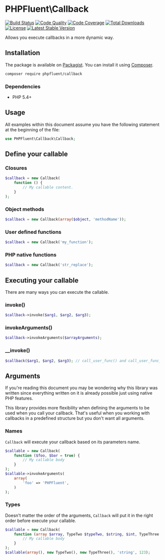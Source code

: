 # PHPFluent\Callback
[![Build Status](https://scrutinizer-ci.com/g/PHPFluent/Callback/badges/build.png?b=master)](http://travis-ci.org/PHPFluent/Callback "Build Status")
[![Code Quality](https://scrutinizer-ci.com/g/PHPFluent/Callback/badges/quality-score.png?b=master)](https://scrutinizer-ci.com/g/PHPFluent/Callback/?branch=master "Code Quality")
[![Code Coverage](https://scrutinizer-ci.com/g/PHPFluent/Callback/badges/coverage.png?b=master)](https://scrutinizer-ci.com/g/PHPFluent/Callback/?branch=master "Code Coverage")
[![Total Downloads](https://poser.pugx.org/phpfluent/callback/downloads.png)](https://packagist.org/packages/phpfluent/callback "Total Downloads")
[![License](https://poser.pugx.org/phpfluent/callback/license.png)](https://packagist.org/packages/phpfluent/callback "License")
[![Latest Stable Version](https://poser.pugx.org/phpfluent/callback/v/stable.png)](https://packagist.org/packages/phpfluent/callback "Latest Stable Version")

Allows you execute callbacks in a more dynamic way.

## Installation

The package is available on [Packagist](https://packagist.org/packages/phpfluent/callback). You can install it using
[Composer](http://getcomposer.org).

```bash
composer require phpfluent/callback
```

### Dependencies

- PHP 5.4+

## Usage

All examples within this document assume you have the following statement at the beginning of the file:

```php
use PHPFluent\Callback\Callback;
```

## Define your callable

### Closures

```php
$callback = new Callback(
    function () {
        // My callable content.
    }
);
```

### Object methods

```php
$callback = new Callback(array($object, 'methodName'));
```

### User defined functions

```php
$callback = new Callback('my_function');
```

### PHP native functions

```php
$callback = new Callback('str_replace');
```

## Executing your callable

There are many ways you can execute the callable.

### invoke()

```php
$callback->invoke($arg1, $arg2, $arg3);
```

### invokeArguments()

```php
$callback->invokeArguments($arrayArguments);
```

### __invoke()

```php
$callback($arg1, $arg2, $arg3); // call_user_func() and call_user_func_array() will work like a charm
```

## Arguments

If you're reading this document you may be wondering why this library was written since everything written on it
is already possible just using native PHP features.

This library provides more flexibility when defining the arguments to be used when you call your callback. That's useful
when you working with callbacks in a predefined structure but you don't want all arguments.

### Names

`Callback` will execute your callback based on its parameters name.

```php
$callable = new Callback(
    function ($foo, $bar = true) {
        // My callable body
    }
);
$callable->invokeArguments(
    array(
        'foo' => 'PHPFluent',
    )
);
```

### Types

Doesn't matter the order of the arguments, `Callback` will put it in the right order before execute your callable.

```php
$callable = new Callback(
    function (array $array, TypeTwo $typeTwo, $string, $int, TypeThree $typeThree, $optional = 42) {
        // My callable body
    }
);
$callable(array(), new TypeTwo(), new TypeThree(), 'string', 123);
```
